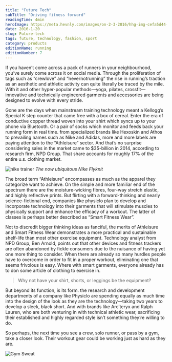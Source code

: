 ```yaml
---
title: "Future Tech"
subTitle: "Driving fitness forward"
readingTime: 4min
heroImage: https://meta.hevnly.com/images/on-2-3-2016/hhg-img-cefa5d44-b601-46c3-ab03-1df1d05b19c9.png
date: 2016-1-20
slug: Future-tech
tags: future, technology, fashion, sport
category: products
editionName: running
editionNumber: 7
---
```


If you haven’t come across a pack of runners in your neighbourhood, you’ve surely come across it on social media. Through the proliferation of tags such as “crewlove” and “nevernotrunning” the rise in running’s traction as an aesthetic and athletic activity can quite literally be traced by the mile. With it and other hyper-popular methods—yoga, pilates, crossfit—innovative and technically engineered garments and accessories are being designed to evolve with every stride.

Gone are the days when mainstream training technology meant a Kellogg’s Special K step counter that came free with a box of cereal. Enter the era of conductive copper thread woven into your shirt which syncs up to your phone via Bluetooth. Or a pair of socks which monitor and feeds back your running form in real time. from specialized brands like Hexoskin and Athos to prevailing names such as Nike and Adidas, more and more labels are paying attention to the “Athleisure” sector. And that’s no surprise considering sales in the market came to $35-billion in 2014, according to research firm, NPD Group. That share accounts for roughly 17% of the entire u.s. clothing market.

![nike trainer](https://meta.hevnly.com/images/on-2-3-2016/hhg-img-eb46ceaa-001a-4b08-9b45-85e0dbd984c7.png)
*The now ubiquitous Nike Flyknit*

The broad term “Athleisure” encompasses as much as the apparel they categorize want to achieve. On the simple and more familiar end of the spectrum there are the moisture-wicking fibres, four-way stretch elastic, and highly reflective prints. But flirting with a forward-thinking and nearly science-fictional end, companies like physiclo plan to develop and incorporate technology into their garments that will stimulate muscles to physically support and enhance the efficacy of a workout. The latter of classes is perhaps better described as “Smart Fitness Wear”.

Not to discredit bigger thinking ideas as fanciful, the merits of Athleisure and Smart Fitness Wear demonstrates a more practical and sustainable shelf-life than most other exercise equipment. Technology analyst from NPD Group, Ben Arnold, points out that other devices and fitness trackers are often abandoned by fickle consumers due to the nuisance of having yet one more thing to consider. When there are already so many hurdles people have to overcome in order to fit in a proper workout, eliminating one that seems frivolous is easy. Where with smart garments, everyone already has to don some article of clothing to exercise in.

>Why not have your shirt, shorts, or leggings be the equipment?

But beyond its function, is its form. the research and development departments of a company like Physiclo are spending equally as much time into the design of the look as they are the technology—taking two years to develop a sleek, black short. And with brands like Arc’teryx and Ralph Lauren, who are both venturing in with technical athletic wear, sacrificing their established and highly regarded style isn’t something they’re willing to do.

So perhaps, the next time you see a crew, solo runner, or pass by a gym, take a closer look. Their workout gear could be working just as hard as they are.

![Gym Sweat ](https://meta.hevnly.com/images/on-2-3-2016/hhg-img-b8c2114e-b14e-460c-94aa-b29e9d1db240.png)
